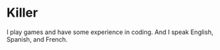 # Killer
I play games and have some experience in coding. And I speak English, Spanish, and French.
